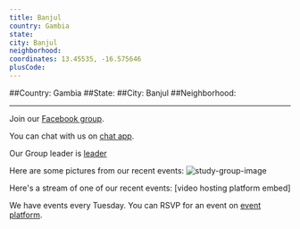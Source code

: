 ```yaml
---
title: Banjul
country: Gambia
state: 
city: Banjul
neighborhood: 
coordinates: 13.45535, -16.575646
plusCode:
---
```


##Country: Gambia
##State: 
##City: Banjul
##Neighborhood: 
*****
Join our [Facebook group](https://www.facebook.com/groups/free.code.camp.banjul).

You can chat with us on [chat app]().

Our Group leader is [leader]()

Here are some pictures from our recent events:
![study-group-image]()

Here's a stream of one of our recent events:
[video hosting platform embed]

We have events every Tuesday. You can RSVP for an event on [event platform]().
